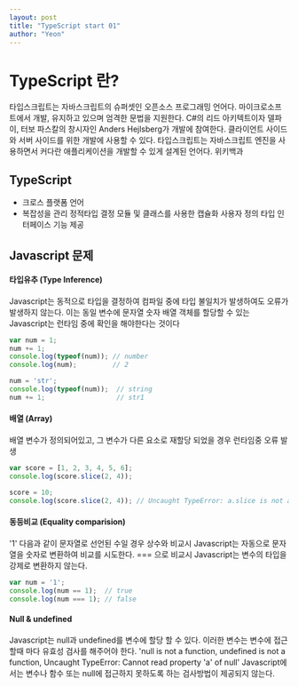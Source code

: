 ```yaml
---
layout: post
title: "TypeScript start 01"
author: "Yeon"
---
```


# TypeScript 란?
타입스크립트는 자바스크립트의 슈퍼셋인 오픈소스 프로그래밍 언어다. 마이크로소프트에서 개발, 유지하고 있으며 엄격한 문법을 지원한다. C#의 리드 아키텍트이자 델파이, 터보 파스칼의 창시자인 Anders Hejlsberg가 개발에 참여한다. 클라이언트 사이드와 서버 사이드를 위한 개발에 사용할 수 있다. 타입스크립트는 자바스크립트 엔진을 사용하면서 커다란 애플리케이션을 개발할 수 있게 설계된 언어다. 위키백과
## TypeScript
- 크로스 플랫폼 언어
- 복잡성을 관리 정적타입 결정 모듈 및 클래스를 사용한 캡슐화 사용자 정의 타입 인터페이스 기능 제공

## Javascript 문제
#### 타입유추 (Type Inference)
Javascript는 동적으로 타입을 결정하여 컴파일 중에 타입 불일치가 발생하여도 오류가 발생하지 않는다.
이는 동일 변수에 문자열 숫자 배열 객체를 할당할 수 있는 Javascript는 런타임 중에 확인을 해야한다는 것이다
```javascript
var num = 1;
num += 1;
console.log(typeof(num)); // number
console.log(num);         // 2

num = 'str';
console.log(typeof(num));  // string
num += 1;                  // str1
```

#### 배열 (Array)
배열 변수가 정의되어있고, 그 변수가 다른 요소로 재할당 되었을 경우 런타임중 오류 발생
```javascript
var score = [1, 2, 3, 4, 5, 6];
console.log(score.slice(2, 4));

score = 10;
console.log(score.slice(2, 4)); // Uncaught TypeError: a.slice is not a function
```

#### 동등비교 (Equality comparision)
'1' 다음과 같이 문자열로 선언된 수일 경우 상수와 비교시 Javascript는 자동으로 문자열을 숫자로 변환하여 비교를 시도한다.
=== 으로 비교시 Javascript는 변수의 타입을 강제로 변환하지 않는다.
```javascript
var num = '1';
console.log(num == 1);  // true
console.log(num === 1); // false
```

#### Null & undefined
Javascript는 null과 undefined를 변수에 할당 할 수 있다.
이러한 변수는 변수에 접근할때 마다 유효성 검사를 해주어야 한다.
'null is not a function, undefined is not a function, Uncaught TypeError: Cannot read property 'a' of null'
Javascript에서는 변수나 함수 또는 null에 접근하지 못하도록 하는 검사방법이 제공되지 않는다.
